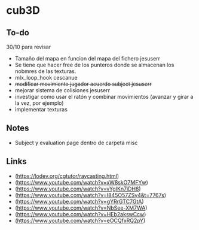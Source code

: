 # cub3D

## To-do

30/10 para revisar
* Tamaño del mapa en funcion del mapa del fichero jesuserr
* Se tiene que hacer free de los punteros donde se almacenan los nobmres de las texturas. 
* mlx_loop_hook cescanue
* ~~modificar movimiento jugador acuerdo subject jesuserr~~
* mejorar sistema de colisiones jesuserr
* investigar como usar el ratón y combinar movimientos (avanzar y girar a la vez, por ejemplo)
* implementar texturas

## Notes

- Subject y evaluation page dentro de carpeta misc

## Links

- (https://lodev.org/cgtutor/raycasting.html)  
- (https://www.youtube.com/watch?v=xW8skO7MFYw)  
- (https://www.youtube.com/watch?v=vYgIKn7iDH8)  
- (https://www.youtube.com/watch?v=I845O57ZSy4&t=7767s)  
- (https://www.youtube.com/watch?v=gYRrGTC7GtA)  
- (https://www.youtube.com/watch?v=NbSee-XM7WA)  
- (https://www.youtube.com/watch?v=HEb2akswCcw)  
- (https://www.youtube.com/watch?v=eOCQfxRQ2pY)